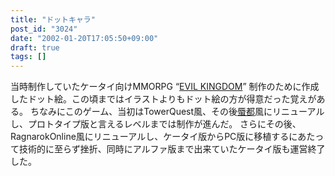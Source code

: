 ```yaml
---
title: "ドットキャラ"
post_id: "3024"
date: "2002-01-20T17:05:50+09:00"
draft: true
tags: []
---
```



当時制作していたケータイ向けMMORPG “[EVIL KINGDOM](https://danmaq.com/tag/evil-kingdom)” 制作のために作成したドット絵。この頃まではイラストよりもドット絵の方が得意だった覚えがある。 ちなみにこのゲーム、当初はTowerQuest風、その後[蜃都](http://www.e-jam.co.jp/shinto/)風にリニューアルし、プロトタイプ版と言えるレベルまでは制作が進んだ。  さらにその後、RagnarokOnline風にリニューアルし、ケータイ版からPC版に移植するにあたって技術的に至らず挫折、同時にアルファ版まで出来ていたケータイ版も運営終了した。

